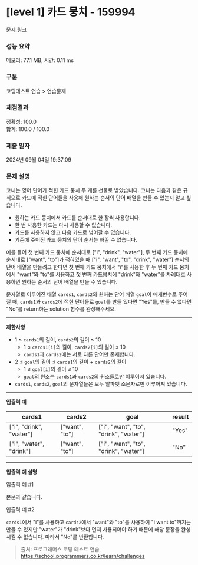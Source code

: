 # \[level 1] 카드 뭉치 - 159994

[문제 링크](https://school.programmers.co.kr/learn/courses/30/lessons/159994?language=java)

### 성능 요약

메모리: 77.1 MB, 시간: 0.11 ms

### 구분

코딩테스트 연습 > 연습문제

### 채점결과

정확성: 100.0\
합계: 100.0 / 100.0

### 제출 일자

2024년 09월 04일 19:37:09

### 문제 설명

코니는 영어 단어가 적힌 카드 뭉치 두 개를 선물로 받았습니다. 코니는 다음과 같은 규칙으로 카드에 적힌 단어들을 사용해 원하는 순서의 단어 배열을 만들 수 있는지 알고 싶습니다.

* 원하는 카드 뭉치에서 카드를 순서대로 한 장씩 사용합니다.
* 한 번 사용한 카드는 다시 사용할 수 없습니다.
* 카드를 사용하지 않고 다음 카드로 넘어갈 수 없습니다.
* 기존에 주어진 카드 뭉치의 단어 순서는 바꿀 수 없습니다.

예를 들어 첫 번째 카드 뭉치에 순서대로 \["i", "drink", "water"], 두 번째 카드 뭉치에 순서대로 \["want", "to"]가 적혀있을 때 \["i", "want", "to", "drink", "water"] 순서의 단어 배열을 만들려고 한다면 첫 번째 카드 뭉치에서 "i"를 사용한 후 두 번째 카드 뭉치에서 "want"와 "to"를 사용하고 첫 번째 카드뭉치에 "drink"와 "water"를 차례대로 사용하면 원하는 순서의 단어 배열을 만들 수 있습니다.

문자열로 이루어진 배열 `cards1`, `cards2`와 원하는 단어 배열 `goal`이 매개변수로 주어질 때, `cards1`과 `cards2`에 적힌 단어들로 `goal`를 만들 있다면 "Yes"를, 만들 수 없다면 "No"를 return하는 solution 함수를 완성해주세요.

***

**제한사항**

* 1 ≤ `cards1`의 길이, `cards2`의 길이 ≤ 10
  * 1 ≤ `cards1[i]`의 길이, `cards2[i]`의 길이 ≤ 10
  * `cards1`과 `cards2`에는 서로 다른 단어만 존재합니다.
* 2 ≤ `goal`의 길이 ≤ `cards1`의 길이 + `cards2`의 길이
  * 1 ≤ `goal[i]`의 길이 ≤ 10
  * `goal`의 원소는 `cards1`과 `cards2`의 원소들로만 이루어져 있습니다.
* `cards1`, `cards2`, `goal`의 문자열들은 모두 알파벳 소문자로만 이루어져 있습니다.

***

**입출력 예**

| cards1                   | cards2          | goal                                   | result |
| ------------------------ | --------------- | -------------------------------------- | ------ |
| \["i", "drink", "water"] | \["want", "to"] | \["i", "want", "to", "drink", "water"] | "Yes"  |
| \["i", "water", "drink"] | \["want", "to"] | \["i", "want", "to", "drink", "water"] | "No"   |

***

**입출력 예 설명**

입출력 예 #1

본문과 같습니다.

입출력 예 #2

`cards1`에서 "i"를 사용하고 `cards2`에서 "want"와 "to"를 사용하여 "i want to"까지는 만들 수 있지만 "water"가 "drink"보다 먼저 사용되어야 하기 때문에 해당 문장을 완성시킬 수 없습니다. 따라서 "No"를 반환합니다.

> 출처: 프로그래머스 코딩 테스트 연습, https://school.programmers.co.kr/learn/challenges
